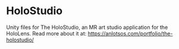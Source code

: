 # HoloStudio
Unity files for The HoloStudio, an MR art studio application for the HoloLens.
Read more about it at: https://anlotsos.com/portfolio/the-holostudio/
